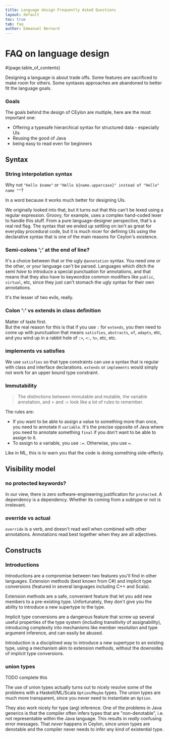 ```yaml
---
title: Language design Frequently Asked Questions 
layout: default
toc: true
tab: faq
author: Emmanuel Bernard
---
```


# FAQ on language design

#{page.table_of_contents}

Designing a language is about trade offs. Some features are sacrificed to make 
room for others. Some syntaxes approaches are abandoned to better fit the 
language goals.

### Goals

The goals behind the design of CEylon are multiple, here are the most important one:

* Offering a typesafe hierarchical syntax for structured data - especially UIs
* Reusing the good of Java
* being easy to read even for beginners

## Syntax

### String interpolation syntax

Why not `"Hello $name"` or `"Hello ${name.uppercase}" instead of "Hello" name ""`?

In a word because it works much better for designing UIs.

We originally looked into that, but it turns out that this can't
be lexed using a regular expression. Groovy, for example, uses a
complex hand-coded lexer to handle this stuff. From a pure
language-designer perspective, that's a real red flag. 
The syntax that we ended up settling on isn't as great for everyday procedural
code, but it is much nicer for defining UIs using the declarative
syntax that is one of the main reasons for Ceylon's existence.

### Semi-colons ';' at the end of line?

It's a choice between that or the ugly `@annotation` syntax. You
need one or the other, or your language can't be parsed. Languages
which ditch the semi *have* to introduce a special punctuation for
annotations, and that means that they also have to keywordize common
modifiers like `public`, `virtual`, etc, since they just can't
stomach the ugly syntax for their own annotations.

It's the lesser of two evils, really.

### Colon ':' vs extends in class definition

Matter of taste first.  
But the real reason for this
is that if you use `:` for `extends`, you then need to come up with
punctuation that means `satisfies`, `abstracts`, `of`, `adapts`, etc, and
you wind up in a rabbit hole of `:>`, `<:`, `%>`, etc, etc.

### implements vs satisfies

We use `satisfies` so that type constraints can use a syntax
that is regular with class and interface declarations. `extends`
or `implements` would simply not work for an upper bound type
constraint.

### Immutability

> The distinctions between immutable and mutable, the variable annotation, 
and = and := look like a lot of rules to remember.

The rules are:

* If you want to be able to assign a value to something more than once, you need 
  to annotate it `variable`. It's the precise opposite of Java where you need to 
  annotate something `final` if you don't want to be able to assign to it.
* To assign to a variable, you use `:=`. Otherwise, you use `=`.

Like in ML, this is to warn you that the code is doing something side-effecty.

## Visibility model

### no protected keywords?

In our view, there is zero software-engineering justification for
`protected`. A dependency is a dependency. Whether its coming from
a subtype or not is irrelevant.

### override vs actual

`override` is a verb, and doesn't read well when combined with other
annotations. Annotations read best together when they are all
adjectives.

## Constructs

### Introductions

Introductions are a compromise between two features you'll find in 
other languages. Extension methods (best known from C#) and implicit 
type conversions (featured in several languages including C++ and Scala).

Extension methods are a safe, convenient feature that let you add new 
members to a pre-existing type. Unfortunately, they don't give you the 
ability to introduce a new supertype to the type.

Implicit type conversions are a dangerous feature that screw up several 
useful properties of the type system (including transitivity of 
assignability), introducing complexity into mechanisms like member 
resolution and type argument inference, and can easily be abused.

Introduction is a disciplined way to introduce a new supertype to an 
existing type, using a mechanism akin to extension methods, without the 
downsides of implicit type conversions.

### union types

TODO complete this

The use of union types actually turns out to nicely resolve
some of the problems with a Haskell/ML/Scala `Option`/`Maybe` types.
The union types are much more transparent, since you never need
to instantiate an `Option`.

They also work nicely for type (arg) inference. 
One of the problems in Java generics is that the compiler often
infers types that are "non-denotable", i.e. not representable within
the Java language. This results in *really* confusing error messages.
That *never* happens in Ceylon, since union types are denotable and
the compiler never needs to infer any kind of existential type.